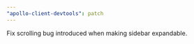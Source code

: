 ```yaml
---
"apollo-client-devtools": patch
---
```


Fix scrolling bug introduced when making sidebar expandable.
